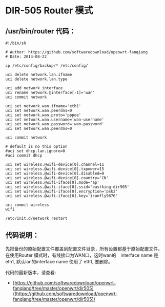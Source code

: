 DIR-505 Router 模式
==================

## /usr/bin/router 代码：

	#!/bin/sh
	
	# Author: https://github.com/softwaredownload/openwrt-fanqiang
	# Date: 2014-08-22
	
	cp /etc/config/backup/* /etc/config/
	
	uci delete network.lan.ifname
	uci delete network.lan.type
	
	uci add network interface
	uci rename network.@interface[-1]='wan'
	uci commit network
	
	uci set network.wan.ifname='eth1'
	uci set network.wan.peerdns=0
	uci set network.wan.proto='pppoe'
	uci set network.wan.username='wan-username'
	uci set network.wan.password='wan-password'
	uci set network.wan.peerdns=0
	
	uci commit network
	
	# default is no this option
	#uci set dhcp.lan.ignore=0
	#uci commit dhcp
	
	uci set wireless.@wifi-device[0].channel=11
	uci set wireless.@wifi-device[0].txpower=15
	uci set wireless.@wifi-device[0].disabled=0
	uci set wireless.@wifi-device[0].country='CN'
	uci set wireless.@wifi-iface[0].mode='ap'
	uci set wireless.@wifi-iface[0].ssid='eastking-dir505'
	uci set wireless.@wifi-iface[0].encryption='psk2'
	uci set wireless.@wifi-iface[0].key='icanfly9876'
	
	uci commit wireless
	wifi
	
	/etc/init.d/network restart


## 代码说明：

先把备份的原始配置文件覆盖到配置文件目录，所有设置都基于原始配置文件。
在使用Router 模式时，有线接口为WAN口，这时wan的　interface name 是　eth1, 默认lan的interface name 使用了 eth1, 要删除。


代码的最新版本，请查看:　
* [https://github.com/softwaredownload/openwrt-fanqiang/tree/master/openwrt/dir505]([https://github.com/softwaredownload/openwrt-fanqiang/tree/master/openwrt/dir505])
